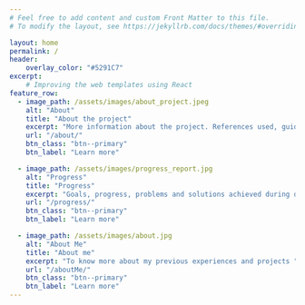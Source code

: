 ```yaml
---
# Feel free to add content and custom Front Matter to this file.
# To modify the layout, see https://jekyllrb.com/docs/themes/#overriding-theme-defaults

layout: home
permalink: /
header:
    overlay_color: "#5291C7"
excerpt:
    # Improving the web templates using React
feature_row:
  - image_path: /assets/images/about_project.jpeg
    alt: "About"
    title: "About the project"
    excerpt: "More information about the project. References used, guides, articles, etc."
    url: "/about/"
    btn_class: "btn--primary"
    btn_label: "Learn more" 

  - image_path: /assets/images/progress_report.jpg
    alt: "Progress"
    title: "Progress"
    excerpt: "Goals, progress, problems and solutions achieved during development"
    url: "/progress/"
    btn_class: "btn--primary"
    btn_label: "Learn more"

  - image_path: /assets/images/about.jpg
    alt: "About Me"
    title: "About me"
    excerpt: "To know more about my previous experiences and projects "
    url: "/aboutMe/"
    btn_class: "btn--primary"
    btn_label: "Learn more"  
---
```



<!-- {% include feature_row %} -->
